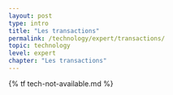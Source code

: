 ```yaml
---
layout: post
type: intro
title: "Les transactions"
permalink: /technology/expert/transactions/
topic: technology
level: expert
chapter: "Les transactions"
---
```


{% tf tech-not-available.md %}
